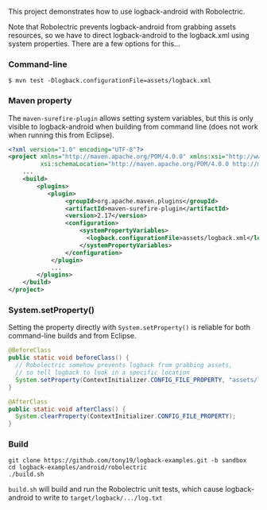
This project demonstrates how to use logback-android with Robolectric.

Note that Robolectric prevents logback-android from grabbing assets
resources, so we have to direct logback-android to the logback.xml
using system properties. There are a few options for this...

### Command-line

```
$ mvn test -Dlogback.configurationFile=assets/logback.xml
```

### Maven property
The `maven-surefire-plugin` allows setting system variables, but this is only visible
to logback-android when building from command line (does not work when running this from
Eclipse).

```xml
<?xml version="1.0" encoding="UTF-8"?>
<project xmlns="http://maven.apache.org/POM/4.0.0" xmlns:xsi="http://www.w3.org/2001/XMLSchema-instance"
         xsi:schemaLocation="http://maven.apache.org/POM/4.0.0 http://maven.apache.org/maven-v4_0_0.xsd">
    ...
    <build>
        <plugins>
           <plugin>
                <groupId>org.apache.maven.plugins</groupId>
                <artifactId>maven-surefire-plugin</artifactId>
                <version>2.17</version>
                <configuration>
                    <systemPropertyVariables>
                      <logback.configurationFile>assets/logback.xml</logback.configurationFile>
                    </systemPropertyVariables>
                </configuration>
            </plugin>
            ...
        </plugins>
    </build>
</project>
```

### System.setProperty()

Setting the property directly with `System.setProperty()` is reliable for both
command-line builds and from Eclipse.

```java
@BeforeClass
public static void beforeClass() {
  // Robolectric somehow prevents logback from grabbing assets,
  // so tell logback to look in a specific location
  System.setProperty(ContextInitializer.CONFIG_FILE_PROPERTY, "assets/logback.xml");
}

@AfterClass
public static void afterClass() {
  System.clearProperty(ContextInitializer.CONFIG_FILE_PROPERTY);
}
```

### Build

    git clone https://github.com/tony19/logback-examples.git -b sandbox
    cd logback-examples/android/robolectric
    ./build.sh

`build.sh` will build and run the Robolectric unit tests, which cause
logback-android to write to `target/logback/.../log.txt`
